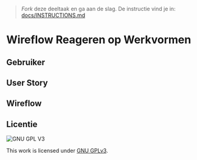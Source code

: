 > _Fork_ deze deeltaak en ga aan de slag. De instructie vind je in: [docs/INSTRUCTIONS.md](docs/INSTRUCTIONS.md)

# Wireflow Reageren op Werkvormen
<!-- Geef je opdracht een titel en schrijf in één zin wat het is -->

## Gebruiker
<!-- Het is duidelijk wie de gebruiker is -->

## User Story
<!-- Er is een User Story geschreven van de interactie -->

## Wireflow
<!-- Toon de wireflow -->

 

## Licentie

![GNU GPL V3](https://www.gnu.org/graphics/gplv3-127x51.png)

This work is licensed under [GNU GPLv3](./LICENSE).
